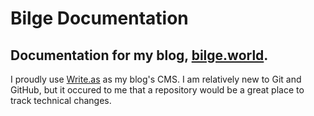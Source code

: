 # Bilge Documentation
## Documentation for my blog, [bilge.world](https://bilge.world).
I proudly use [Write.as](https://write.as) as my blog's CMS. I am relatively new to Git and GitHub, but it occured to me that a repository would be a great place to track technical changes.